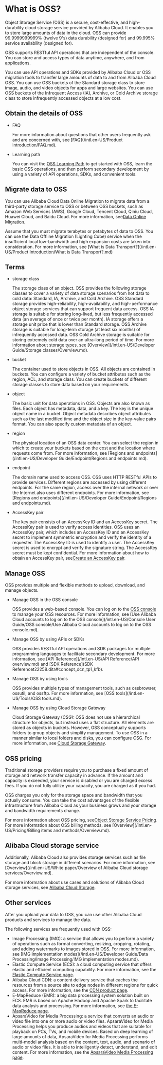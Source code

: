 # What is OSS?

Object Storage Service \(OSS\) is a secure, cost-effective, and high-durability cloud storage service provided by Alibaba Cloud. It enables you to store large amounts of data in the cloud. OSS can provide 99.9999999999% \(twelve 9's\) data durability \(designed for\) and 99.995% service availability \(designed for\).

OSS supports RESTful API operations that are independent of the console. You can store and access types of data anytime, anywhere, and from applications.

You can use API operations and SDKs provided by Alibaba Cloud or OSS migration tools to transfer large amounts of data to and from Alibaba Cloud OSS. You can use OSS buckets of the Standard storage class to store image, audio, and video objects for apps and large websites. You can use OSS buckets of the Infrequent Access \(IA\), Archive, or Cold Archive storage class to store infrequently accessed objects at a low cost.

## Obtain the details of OSS

-   FAQ

    For more information about questions that other users frequently ask and are concerned with, see [FAQ](/intl.en-US/Product Introduction/FAQ.md).

-   Learning path

    You can visit the [OSS Learning Path](https://www.alibabacloud.com/getting-started/learningpath/oss) to get started with OSS, learn the basic OSS operations, and then perform secondary development by using a variety of API operations, SDKs, and convenient tools.


## Migrate data to OSS

You can use Alibaba Cloud Data Online Migration to migrate data from a third-party storage service to OSS or between OSS buckets, such as Amazon Web Services \(AWS\), Google Cloud, Tencent Cloud, Qiniu Cloud, Huawei Cloud, and Baidu Cloud. For more information, see[Data Online Migration](https://www.alibabacloud.com/help/product/94157.htm).

Assume that you must migrate terabytes or petabytes of data to OSS. You can use the Data Offline Migration \(Lighting Cube\) service when the insufficient local low-bandwidth and high expansion costs are taken into consideration. For more information, see [What is Data Transport?](/intl.en-US/Product Introduction/What is Data Transport?.md)

## Terms

-   storage class

    The storage class of an object. OSS provides the following storage classes to cover a variety of data storage scenarios from hot data to cold data: Standard, IA, Archive, and Cold Archive. OSS Standard storage provides high-reliability, high-availability, and high-performance object storage services that can support frequent data access. OSS IA storage is suitable for storing long-lived, but less frequently accessed data \(an average of once or twice per month\). IA storage offers a storage unit price that is lower than Standard storage. OSS Archive storage is suitable for long-term storage \(at least six months\) of infrequently accessed data. OSS Cold Archive storage is suitable for storing extremely cold data over an ultra-long period of time. For more information about storage types, see [Overview](/intl.en-US/Developer Guide/Storage classes/Overview.md).

-   bucket

    The container used to store objects in OSS. All objects are contained in buckets. You can configure a variety of bucket attributes such as the region, ACL, and storage class. You can create buckets of different storage classes to store data based on your requirements.

-   object

    The basic unit for data operations in OSS. Objects are also known as files. Each object has metadata, data, and a key. The key is the unique object name in a bucket. Object metadata describes object attributes such as the last modified time and the object size in the key-value pairs format. You can also specify custom metadata of an object.

-   region

    The physical location of an OSS data center. You can select the region in which to create your buckets based on the cost and the location where requests come from. For more information, see [Regions and endpoints](/intl.en-US/Developer Guide/Endpoint/Regions and endpoints.md).

-   endpoint

    The domain name used to access OSS. OSS uses HTTP RESTful APIs to provide services. Different regions are accessed by using different endpoints. For the same region, access over the internal network or over the Internet also uses different endpoints. For more information, see [Regions and endpoints](/intl.en-US/Developer Guide/Endpoint/Regions and endpoints.md).

-   AccessKey pair

    The key pair consists of an AccessKey ID and an AccessKey secret. The AccessKey pair is used to verify access identities. OSS uses an AccessKey pair, which includes an AccessKey ID and an AccessKey secret to implement symmetric encryption and verify the identity of a requester. The AccessKey ID is used to identify a user. The AccessKey secret is used to encrypt and verify the signature string. The AccessKey secret must be kept confidential. For more information about how to obtain an AccessKey pair, see[Create an AccessKey pair]().


## Manage OSS

OSS provides multiple and flexible methods to upload, download, and manage objects.

-   Manage OSS in the OSS console

    OSS provides a web-based console. You can log on to the [OSS console](https://oss.console.aliyun.com/overview) to manage your OSS resources. For more information, see [Use Alibaba Cloud accounts to log on to the OSS console](/intl.en-US/Console User Guide/OSS console/Use Alibaba Cloud accounts to log on to the OSS console.md).

-   Manage OSS by using APIs or SDKs

    OSS provides RESTful API operations and SDK packages for multiple programming languages to facilitate secondary development. For more information, see [API Reference](/intl.en-US/API Reference/API overview.md) and [SDK Reference](SDK Referencet22258.dita#concept_dcn_tp1_kfb).

-   Manage OSS by using tools

    OSS provides multiple types of management tools, such as ossbrowser, ossutil, and ossftp. For more information, see [OSS tools](/intl.en-US/Tools/OSS tools.md).

-   Manage OSS by using Cloud Storage Gateway

    Cloud Storage Gateway \(CSG\): OSS does not use a hierarchical structure for objects, but instead uses a flat structure. All elements are stored as objects in buckets. However, OSS conceptually supports folders to group objects and simplify management. To use OSS in a manner similar to local folders and disks, you can configure CSG. For more information, see [Cloud Storage Gateway](https://www.alibabacloud.com/product/cloud-storage-gateway).


## OSS pricing

Traditional storage providers require you to purchase a fixed amount of storage and network transfer capacity in advance. If the amount and capacity is exceeded, your service is disabled or you are charged excess fees. If you do not fully utilize your capacity, you are charged as if you had.

OSS charges you only for the storage space and bandwidth that you actually consume. You can take the cost advantages of the flexible infrastructure from Alibaba Cloud as your business grows and your storage and bandwidth requirements change.

For more information about OSS pricing, see[Object Storage Service Pricing](https://www.alibabacloud.com/product/oss#pricing). For more information about OSS billing methods, see [Overview](/intl.en-US/Pricing/Billing items and methods/Overview.md).

## Alibaba Cloud storage service

Additionally, Alibaba Cloud also provides storage services such as file storage and block storage in different scenarios. For more information, see [Overview](/intl.en-US/White paper/Overview of Alibaba Cloud storage services/Overview.md).

For more information about use cases and solutions of Alibaba Cloud storage services, see [Alibaba Cloud Storage](https://www.alibabacloud.com/product/storage).

## Other services

After you upload your data to OSS, you can use other Alibaba Cloud products and services to manage the data.

The following services are frequently used with OSS:

-   Image Processing \(IMG\): a service that allows you to perform a variety of operations such as format converting, resizing, cropping, rotating, and adding watermarks to images stored in OSS. For more information, see [IMG implementation modes](/intl.en-US/Developer Guide/Data Processing/Image Processing/IMG implementation modes.md).
-   Elastic Compute Service \(ECS\): a cloud computing service that offers elastic and efficient computing capability. For more information, see the [Elastic Compute Service page](https://www.alibabacloud.com/product/ecs).
-   Alibaba Cloud CDN: a content delivery service that caches the resources from a source site to edge nodes in different regions for quick access. For more information, see the [CDN product page](https://www.alibabacloud.com/product/cdn).
-   E-MapReduce \(EMR\): a big data processing system solution built on ECS. EMR is based on Apache Hadoop and Apache Spark to facilitate data analysis and processing. For more information, see [the E-MapReduce page](https://www.alibabacloud.com/product/e-mapreduce).
-   ApsaraVideo for Media Processing: a service that converts an audio or video file into one or more audio or video files. ApsaraVideo for Media Processing helps you produce audios and videos that are suitable for playback on PCs, TVs, and mobile devices. Based on deep learning of large amounts of data, ApsaraVideo for Media Processing performs multi-model analysis based on the content, text, audio, and scenario of audio or video files. It is able to intelligently detect, understand, and edit content. For more information, see the [ApsaraVideo Media Processing page](https://www.alibabacloud.com/product/mts).

